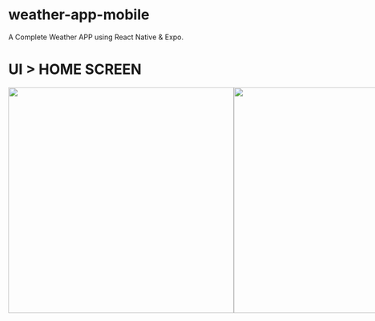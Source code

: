 # weather-app-mobile
A Complete Weather APP using React Native & Expo.


# UI > HOME SCREEN

<div style = "display: flex">
  <img src = "https://user-images.githubusercontent.com/55560024/166804238-c13c9a2c-91af-4835-8579-a8cff2c8355b.png" width = '450' />
  <img src = "https://user-images.githubusercontent.com/55560024/166804270-5c4dd400-c269-4b22-b989-34e4318dc6c3.png" width = '450' />
</div>


